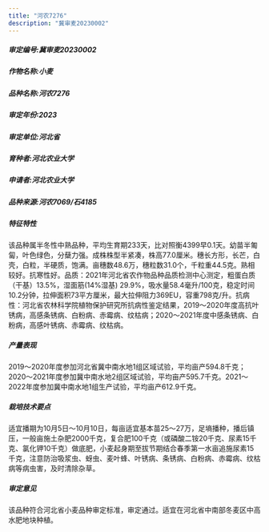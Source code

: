 ```yaml
---
title: "河农7276"
description: "冀审麦20230002"
---
```

##### 审定编号:冀审麦20230002

##### 作物名称:小麦

##### 品种名称:河农7276

##### 审定年份:2023

##### 审定单位:河北省

##### 育种者:河北农业大学

##### 申请者:河北农业大学

##### 品种来源:河农7069/石4185

##### 特征特性
该品种属半冬性中熟品种，平均生育期233天，比对照衡4399早0.1天。幼苗半匍匐，叶色绿色，分蘖力强。成株株型半紧凑，株高77.0厘米。穗长方形，长芒，白壳，白粒，半硬质，饱满。亩穗数48.6万，穗粒数31.0个，千粒重44.5克。熟相较好。抗寒性好。品质：2021年河北省农作物品种品质检测中心测定，粗蛋白质（干基）13.5%，湿面筋(14%湿基) 29.9%，吸水量58.4毫升/100克，稳定时间10.2分钟，拉伸面积73平方厘米，最大拉伸阻力369EU，容重798克/升。抗病性：河北省农林科学院植物保护研究所抗病性鉴定结果，2019～2020年度高抗叶锈病，高感条锈病、白粉病、赤霉病、纹枯病；2020～2021年度中感条锈病、白粉病，高感叶锈病、赤霉病、纹枯病。

##### 产量表现
2019～2020年度参加河北省冀中南水地1组区域试验，平均亩产594.8千克；2020～2021年度参加冀中南水地2组区域试验，平均亩产595.7千克。2021～2022年度参加冀中南水地1组生产试验，平均亩产612.9千克。

##### 栽培技术要点
适宜播期为10月5日～10月10日，每亩适宜基本苗25～27万，足墒播种，播后镇压，一般亩施土杂肥2000千克，复合肥100千克（或磷酸二铵20千克、尿素15千克、氯化钾10千克）做底肥，小麦起身期至拔节期结合春季第一水亩追施尿素15千克，注意防治吸浆虫、蚜虫、麦叶蜂、叶锈病、条锈病、白粉病、赤霉病、纹枯病等病虫害，及时清除杂草。

##### 审定意见
该品种符合河北省小麦品种审定标准，审定通过。适宜在河北省中南部冬麦区中高水肥地块种植。
